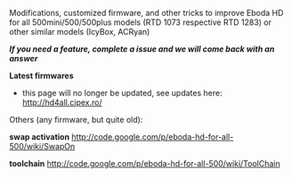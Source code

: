 Modifications, customized firmware, and other tricks to improve Eboda HD for all 500mini/500/500plus  models (RTD 1073 respective RTD 1283) or other similar models (IcyBox, ACRyan)

_**If you need a feature, complete a issue and we will come back with an answer**_

**Latest firmwares**
  * this page will no longer be updated, see updates here: http://hd4all.cipex.ro/

Others (any firmware, but quite old):

**swap activation**
http://code.google.com/p/eboda-hd-for-all-500/wiki/SwapOn

**toolchain**
http://code.google.com/p/eboda-hd-for-all-500/wiki/ToolChain